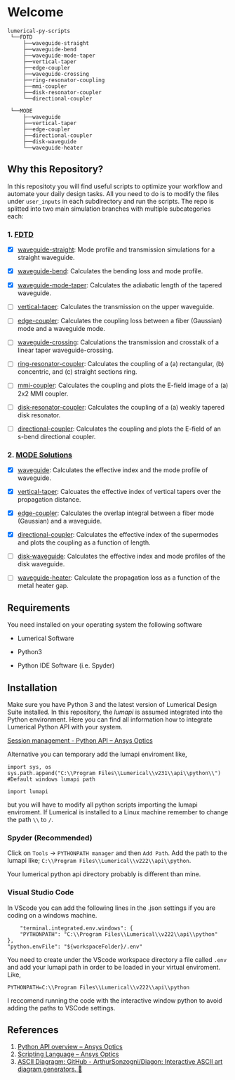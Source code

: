 # Welcome

    lumerical-py-scripts
     └──FDTD
         ├──waveguide-straight
         ├──waveguide-bend
         ├──waveguide-mode-taper
         ├──vertical-taper
         ├──edge-coupler
         ├──waveguide-crossing
         ├──ring-resonator-coupling
         ├──mmi-coupler
         ├──disk-resonator-coupler
         └──directional-coupler
    
     └──MODE 
         ├──waveguide 
         ├──vertical-taper 
         ├──edge-coupler
         ├──directional-coupler
         ├──disk-waveguide
         └──waveguide-heater

## Why this Repository?

In this repositoty you will find useful scripts to optimize your workflow and automate your daily design tasks. All you need to do is to modify the files under `user_inputs` in each subdirectory and run the scripts. The repo is splitted into two main simulation branches with multiple subcategories each:

### 1. [FDTD](/FDTD)

- [x] [waveguide-straight](FDTD/waveguide-straight): Mode profile and transmission simulations for a straight waveguide.

- [x] [waveguide-bend](FDTD/waveguide-bend): Calculates the bending loss and mode profile. 

- [x] [waveguide-mode-taper](FDTD/waveguide-mode-taper): Calculates the adiabatic length of the tapered waveguide.

- [ ] [vertical-taper](FDTD/vertical-taper): Calculates the transmission on the upper waveguide.

- [ ] [edge-coupler](FDTD/edge-coupler): Calculates the coupling loss between a fiber (Gaussian) mode and a waveguide mode.

- [ ] [waveguide-crossing](FDTD/waveguide-crossing): Calculations the transmission and crosstalk of a linear taper waveguide-crossing.

- [ ] [ring-resonator-coupler](FDTD/ring-resonator-coupler): Calculates the coupling of a (a) rectangular, (b) concentric, and (c) straight sections ring.

- [ ] [mmi-coupler](FDTD/mmi-coupler): Calculates the coupling and plots the E-field image of a (a) 2x2 MMI coupler.

- [ ] [disk-resonator-coupler](FDTD/disk-resonator-coupler): Calculates the coupling of a (a) weakly tapered disk resonator.

- [ ] [directional-coupler](FDTD/directional-coupler): Calculates the coupling and plots the E-field of an s-bend directional coupler.

### 2. [MODE Solutions](/MODE)

- [x] [waveguide](MODE/waveguide): Calculates the effective index and the mode profile of waveguide.

- [x] [vertical-taper](MODE/vertical-taper): Calcuates the effective index of vertical tapers over the propagation distance.

- [x] [edge-coupler](MODE/edge-coupler): Calculates the overlap integral between a fiber mode (Gaussian) and a waveguide.

- [x] [directional-coupler](MODE/directional-coupler): Calculates the effective index of the supermodes and plots the coupling as a function of length.

- [ ] [disk-waveguide](MODE/disk-waveguide): Calculates the effective index and mode profiles of the disk waveguide.

- [ ] [waveguide-heater](MODE/waveguide-heater): Calculate the propagation loss as a function of the metal heater gap.

## Requirements

You need installed on your operating system the following software

- Lumerical Software

- Python3

- Python IDE Software (i.e. Spyder)

## Installation

Make sure you have Python 3 and the latest version of Lumerical Design Suite installed. In this repository, the *lumapi* is assumed integrated into the Python environment. Here you can find all information how to integrate Lumerical Python API with your system. 

[Session management - Python API &ndash; Ansys Optics](https://optics.ansys.com/hc/en-us/articles/360041873053) 

Alternative you can temporary add the lumapi enviroment like,

```
import sys, os
sys.path.append("C:\\Program Files\\Lumerical\\v231\\api\\python\\") #Default windows lumapi path

import lumapi
```

but you will have to modify all python scripts importing the lumapi enviroment. If Lumerical is installed to a Linux machine remember to change the path `\\` to `/`.

### Spyder (Recommended)

Click on `Tools` -> `PYTHONPATH manager` and then `Add Path`. Add the path to the lumapi like; `C:\\Program Files\\Lumerical\\v222\\api\\python`.

Your lumerical python api directory probably is different than mine.

### Visual Studio Code

In VScode you can add the following lines in the .json settings if you are coding on a windows machine.

```
    "terminal.integrated.env.windows": {
    "PYTHONPATH": "C:\\Program Files\\Lumerical\\v222\\api\\python"
},
"python.envFile": "${workspaceFolder}/.env"
```

You need to create under the VScode workspace directory a file called `.env` and add your lumapi path in order to be loaded in your virtual enviroment. Like,

```
PYTHONPATH=C:\\Program Files\\Lumerical\\v222\\api\\python
```

I reccomend running the code with the interactive window python to avoid adding the paths to VSCode settings.

### 

## References

1. [Python API overview &ndash; Ansys Optics](https://optics.ansys.com/hc/en-us/articles/360037824513-Python-API-overview)
2. [Scripting Language &ndash; Ansys Optics](https://optics.ansys.com/hc/en-us/categories/360001998954-Scripting-Language)
3. [ASCII Diagragm: GitHub - ArthurSonzogni/Diagon: Interactive ASCII art diagram generators. :star2:](https://github.com/ArthurSonzogni/Diagon)

